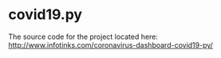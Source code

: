 # covid19.py

The source code for the project located here: http://www.infotinks.com/coronavirus-dashboard-covid19-py/